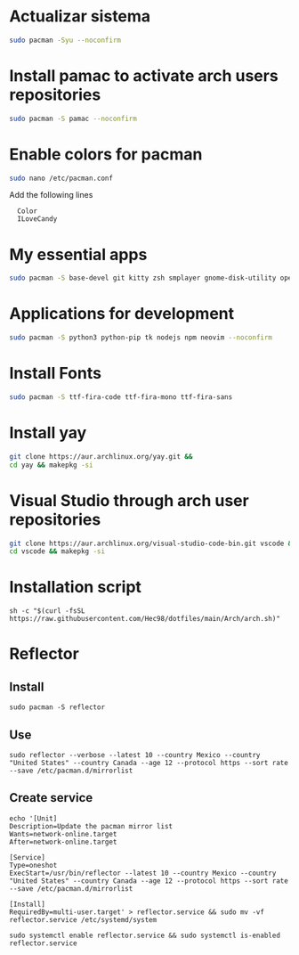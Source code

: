 # Actualizar sistema
```sh
sudo pacman -Syu --noconfirm
```
# Install pamac to activate arch users repositories
```sh
sudo pacman -S pamac --noconfirm
```
# Enable colors for pacman
```sh
sudo nano /etc/pacman.conf
```
Add the following lines
```
  Color
  ILoveCandy
```
# My essential apps
```sh
sudo pacman -S base-devel git kitty zsh smplayer gnome-disk-utility openvpn wget smbnetfs gvfs-smb ntp audacious unace p7zip unrar lzip lhasa arj sharutils lzop cabextract deluge-gtk evince engrampa xclip pulseaudio rofi --noconfirm
```
# Applications for development
```sh
sudo pacman -S python3 python-pip tk nodejs npm neovim --noconfirm
```
# Install Fonts
```sh
sudo pacman -S ttf-fira-code ttf-fira-mono ttf-fira-sans
```
# Install yay
```sh
git clone https://aur.archlinux.org/yay.git &&
cd yay && makepkg -si
```
# Visual Studio through arch user repositories
```sh
git clone https://aur.archlinux.org/visual-studio-code-bin.git vscode &&
cd vscode && makepkg -si
```
# Installation script
```
sh -c "$(curl -fsSL https://raw.githubusercontent.com/Hec98/dotfiles/main/Arch/arch.sh)"
```
# Reflector
## Install
```
sudo pacman -S reflector
```
## Use
```
sudo reflector --verbose --latest 10 --country Mexico --country "United States" --country Canada --age 12 --protocol https --sort rate --save /etc/pacman.d/mirrorlist
```
## Create service
```
echo '[Unit]                                                           
Description=Update the pacman mirror list
Wants=network-online.target
After=network-online.target

[Service]
Type=oneshot
ExecStart=/usr/bin/reflector --latest 10 --country Mexico --country "United States" --country Canada --age 12 --protocol https --sort rate --save /etc/pacman.d/mirrorlist 

[Install]
RequiredBy=multi-user.target' > reflector.service && sudo mv -vf reflector.service /etc/systemd/system
```
```
sudo systemctl enable reflector.service && sudo systemctl is-enabled reflector.service
```
